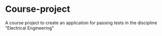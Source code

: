 # Course-project
A course project to create an application for passing tests in the discipline "Electrical Engineering"

